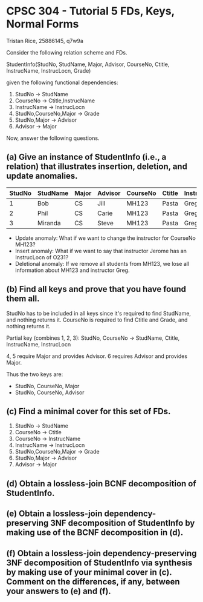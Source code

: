 # CPSC 304 - Tutorial 5 FDs, Keys, Normal Forms
Tristan Rice, 25886145, q7w9a

Consider the following relation scheme and FDs.

StudentInfo(StudNo, StudName, Major, Advisor, CourseNo, Ctitle, InstrucName, InstrucLocn, Grade)

given the following functional dependencies:

1. StudNo $\to$ StudName
2. CourseNo $\to$ Ctitle,InstrucName
3. InstrucName $\to$ InstrucLocn
4. StudNo,CourseNo,Major $\to$ Grade
5. StudNo,Major $\to$ Advisor
6. Advisor $\to$ Major

Now, answer the following questions.

## (a) Give an instance of StudentInfo (i.e., a relation) that illustrates insertion, deletion, and update anomalies.

StudNo | StudName | Major | Advisor | CourseNo | Ctitle | InstrucName | InstrucLocn | Grade
------ | -------- | ----- | ------- | -------- | ------ | ----------- | ----------- | -----
1      | Bob      | CS    | Jill    | MH123    | Pasta  | Greg        | O312        | 89
2      | Phil     | CS    | Carie   | MH123    | Pasta  | Greg        | O312        | 89
3      | Miranda  | CS    | Steve   | MH123    | Pasta  | Greg        | O312        | 89

* Update anomaly: What if we want to change the instructor for CourseNo MH123?
* Insert anomaly: What if we want to say that instructor Jerome has an InstrucLocn of O231?
* Deletional anomaly: If we remove all students from MH123, we lose all information about MH123 and instructor Greg.

## (b) Find all keys and prove that you have found them all.

StudNo has to be included in all keys since it's required to find StudName, and
nothing returns it.
CourseNo is required to find Ctitle and Grade, and nothing returns it.

Partial key (combines 1, 2, 3): StudNo, CourseNo $\to$ StudName, Ctitle, InstrucName, InstrucLocn

4, 5 require Major and provides Advisor. 6 requires Advisor and provides Major.

Thus the two keys are:
* StudNo, CourseNo, Major
* StudNo, CourseNo, Advisor

## (c) Find a minimal cover for this set of FDs.

1. StudNo $\to$ StudName
2. CourseNo $\to$ Ctitle
2. CourseNo $\to$ InstrucName
3. InstrucName $\to$ InstrucLocn
4. StudNo,CourseNo,Major $\to$ Grade
5. StudNo,Major $\to$ Advisor
6. Advisor $\to$ Major

## (d) Obtain a lossless-join BCNF decomposition of StudentInfo.
## (e) Obtain a lossless-join dependency-preserving 3NF decomposition of StudentInfo by making use of the BCNF decomposition in (d).
## (f) Obtain a lossless-join dependency-preserving 3NF decomposition of StudentInfo via synthesis by making use of your minimal cover in (c).  Comment on the differences, if any, between your answers to (e) and (f).
